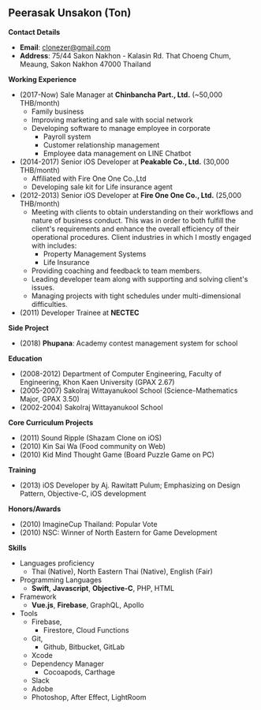Peerasak Unsakon (Ton)
---
__Contact Details__

- __Email__: clonezer@gmail.com
- __Address__: 75/44 Sakon Nakhon - Kalasin Rd. That Choeng Chum, Meaung, Sakon Nakhon 47000 Thailand

__Working Experience__
- (2017-Now) Sale Manager at __Chinbancha Part., Ltd.__ (~50,000 THB/month)
	- Family business 
	- Improving marketing and sale with social network
	- Developing software to manage employee in corporate
		- Payroll system
		- Customer relationship management
		- Employee data management on LINE Chatbot 
- (2014-2017) Senior iOS Developer at __Peakable Co., Ltd.__ (30,000 THB/month)
	- Affiliated with Fire One One Co.,Ltd
	- Developing sale kit for Life insurance agent
- (2012-2013) Senior iOS Developer at __Fire One One Co., Ltd.__ (25,000 THB/month)
  - Meeting with clients to obtain understanding on their workflows and nature of business conduct. This was in order to both fulfill the client's requirements and enhance the overall efficiency of their operational procedures. Client industries in which I mostly engaged with includes:
	   - Property Management Systems
	   - Life Insurance
  - Providing coaching and feedback to team members.
  - Leading developer team along with supporting and solving client's issues.
  - Managing projects with tight schedules under multi-dimensional difficulties.
- (2011) Developer Trainee at __NECTEC__

__Side Project__
- (2018) __Phupana__:  Academy contest management system for school

__Education__

- (2008-2012) Department of Computer Engineering, Faculty of Engineering, Khon Kaen University (GPAX 2.67)
- (2005-2007) Sakolraj Wittayanukool School (Science-Mathematics Major, GPAX 3.50)
- (2002-2004) Sakolraj Wittayanukool School

__Core Curriculum Projects__

- (2011) Sound Ripple (Shazam Clone on iOS)
- (2010) Kin Sai Wa (Food community on Web)
- (2010) Kid Mind Thought Game (Board Puzzle Game on PC)

__Training__

- (2013) iOS Developer by Aj. Rawitatt Pulum; Emphasizing on Design Pattern, Objective-C, iOS development

__Honors/Awards__

- (2010) ImagineCup Thailand: Popular Vote
- (2010) NSC: Winner of North Eastern for Game Development

__Skills__

- Languages proficiency
    - Thai (Native), North Eastern Thai (Native), English (Fair)
- Programming Languages
  - __Swift__, __Javascript__, __Objective-C__, PHP, HTML
- Framework
  - __Vue.js__, __Firebase__, GraphQL, Apollo
- Tools
  - Firebase,
	  - Firestore, Cloud Functions
  - Git,
    - Github, Bitbucket, GitLab
  - Xcode
  - Dependency Manager
    - Cocoapods, Carthage
  - Slack
  - Adobe
   - Photoshop, After Effect, LightRoom
